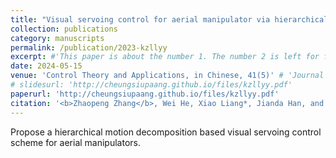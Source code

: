 ```yaml
---
title: "Visual servoing control for aerial manipulator via hierarchical motion decomposition"
collection: publications
category: manuscripts
permalink: /publication/2023-kzllyy
excerpt: #'This paper is about the number 1. The number 2 is left for future work.'
date: 2024-05-15
venue: 'Control Theory and Applications, in Chinese, 41(5)' # 'Journal 1'
# slidesurl: 'http://cheungsiupaang.github.io/files/kzllyy.pdf'
paperurl: 'http://cheungsiupaang.github.io/files/kzllyy.pdf'
citation: '<b>Zhaopeng Zhang</b>, Wei He, Xiao Liang*, Jianda Han, and Yongchun Fang'
---
```

Propose a hierarchical motion decomposition based visual servoing control scheme for aerial manipulators.

